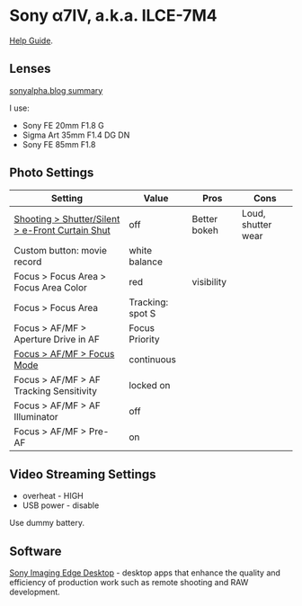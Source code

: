 # Sony α7IV, a.k.a. ILCE-7M4

[Help Guide](https://helpguide.sony.net/ilc/2110/v1/en/contents/TP1000657876.html).

## Lenses

[sonyalpha.blog summary](https://sonyalpha.blog/2019/11/10/which-lenses-to-maximise-the-potential-of-the-sony-a7riv/)

I use:

* Sony FE 20mm F1.8 G
* Sigma Art 35mm F1.4 DG DN
* Sony FE 85mm F1.8

## Photo Settings

Setting|Value|Pros|Cons
-------|-----|----|----
[Shooting > Shutter/Silent > e-Front Curtain Shut](https://www.youtube.com/watch?v=BHo6GBdMvys)|off|Better bokeh|Loud, shutter wear
Custom button: movie record|white balance||
Focus > Focus Area > Focus Area Color|red|visibility|
Focus > Focus Area|Tracking: spot S||
Focus > AF/MF > Aperture Drive in AF|Focus Priority||
[Focus > AF/MF > Focus Mode](https://www.youtube.com/watch?v=6FvOulppoNw)|continuous||
Focus > AF/MF > AF Tracking Sensitivity|locked on||
Focus > AF/MF > AF Illuminator|off||
Focus > AF/MF > Pre-AF|on||

## Video Streaming Settings

* overheat - HIGH
* USB power - disable

Use dummy battery.


## Software

[Sony Imaging Edge Desktop](https://creatorscloud.sony.net/catalog/en-us/ie-desktop/index.html) -
desktop apps that enhance the quality and efficiency of production work such as remote shooting and RAW development.